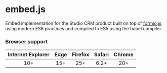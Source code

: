 # embed.js
Embed implementation for the Studio CRM product built on top of [formio.js](https://github.com/formio/formio.js) using modern ES6 practices and compiled to ES5 using the babel compiler.

### Browser support
| Internet Explorer | Edge | Firefox | Safari | Chrome |
| :---------------:| :---: | :-----: | :----: | :----: |
| 10+              | 15+   | 25+     | 6.2+   | 20+    |